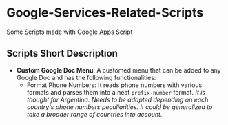 # Google-Services-Related-Scripts
Some Scripts made with Google Apps Script

## Scripts Short Description
- **Custom Google Doc Menu**: A customed menu that can be added to any Google Doc and has the following functionalities:
    * Format Phone Numbers: It reads phone numbers with various formats and parses them into a neat `prefix-number` format. *It is thought for Argentina. Needs to be adapted depending on each country's phone numbers peculiarities. It could be generalized to take a broader range of countries into account.*
